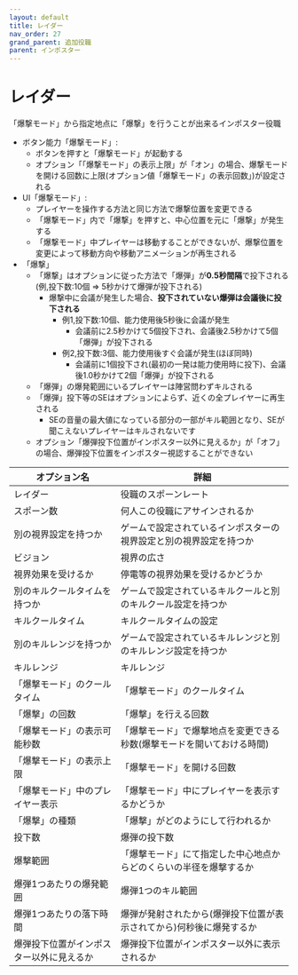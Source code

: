 ```yaml
---
layout: default
title: レイダー
nav_order: 27
grand_parent: 追加役職
parent: インポスター
---
```


# レイダー

「爆撃モード」から指定地点に「爆撃」を行うことが出来るインポスター役職

- ボタン能力「爆撃モード」:
  - ボタンを押すと「爆撃モード」が起動する
  - オプション「「爆撃モード」の表示上限」が「オン」の場合、爆撃モードを開ける回数に上限(オプション値「爆撃モード」の表示回数」)が設定される
- UI「爆撃モード」:
  - プレイヤーを操作する方法と同じ方法で爆撃位置を変更できる
  - 「爆撃モード」内で「爆撃」を押すと、中心位置を元に「爆撃」が発生する
  - 「爆撃モード」中プレイヤーは移動することができないが、爆撃位置を変更によって移動方向や移動アニメーションが再生される
- 「爆撃」
  - 「爆撃」はオプションに従った方法で「爆弾」が**0.5秒間隔**で投下される(例,投下数:10個 => 5秒かけて爆弾が投下される)
     - 爆撃中に会議が発生した場合、**投下されていない爆弾は会議後に投下される**
       - 例1,投下数:10個、能力使用後5秒後に会議が発生
         - 会議前に2.5秒かけて5個投下され、会議後2.5秒かけて5個「爆弾」が投下される
       - 例2,投下数:3個、能力使用後すぐ会議が発生(ほぼ同時)
         - 会議前に1個投下され(最初の一発は能力使用時に投下)、会議後1.0秒かけて2個「爆弾」が投下される
  - 「爆弾」の爆発範囲にいるプレイヤーは陣営問わずキルされる
  - 「爆弾」投下等のSEはオプションによらず、近くの全プレイヤーに再生される
     - SEの音量の最大値になっている部分の一部がキル範囲となり、SEが聞こえないプレイヤーはキルされないです
  - オプション「爆弾投下位置がインポスター以外に見えるか」が「オフ」の場合、爆弾投下位置をインポスター視認することができない


|  オプション名 |  詳細  |
| ---- | ---- |
|  レイダー  | 役職のスポーンレート |
|  スポーン数  | 何人この役職にアサインされるか |
|  別の視界設定を持つか  |  ゲームで設定されているインポスターの視界設定と別の視界設定を持つか  |
|  ビジョン  |  視界の広さ  |
|  視界効果を受けるか  |  停電等の視界効果を受けるかどうか  |
|  別のキルクールタイムを持つか  | ゲームで設定されているキルクールと別のキルクール設定を持つか |
|  キルクールタイム  |  キルクールタイムの設定  |
|  別のキルレンジを持つか  |  ゲームで設定されているキルレンジと別のキルレンジ設定を持つか  |
|  キルレンジ  |  キルレンジ  |
|  「爆撃モード」のクールタイム  |  「爆撃モード」のクールタイム  |
|  「爆撃」の回数  | 「爆撃」を行える回数  |
|  「爆撃モード」の表示可能秒数  | 「爆撃モード」で爆撃地点を変更できる秒数(爆撃モードを開いておける時間)  |
|  「爆撃モード」の表示上限  | 「爆撃モード」を開ける回数  |
|  「爆撃モード」中のプレイヤー表示 | 「爆撃モード」中にプレイヤーを表示するかどうか  |
|  「爆撃」の種類  | 「爆撃」がどのようにして行われるか  |
|  投下数  | 爆弾の投下数 |
|  爆撃範囲  | 「爆撃モード」にて指定した中心地点からどのくらいの半径を爆撃するか |
|  爆弾1つあたりの爆発範囲  | 爆弾1つのキル範囲 |
|  爆弾1つあたりの落下時間  | 爆弾が発射されたから(爆弾投下位置が表示されてから)何秒後に爆発するか |
|  爆弾投下位置がインポスター以外に見えるか  | 爆弾投下位置がインポスター以外に表示されるか |